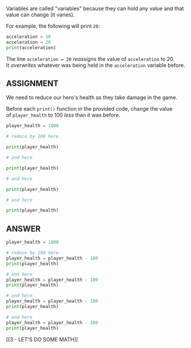 Variables are called "variables" because they can hold any value and that value can change (it varies).

For example, the following will print `20`:

```python
acceleration = 10
acceleration = 20
print(acceleration)
```

The line `acceleration = 20` _reassigns_ the value of `acceleration` to 20. It _overwrites_ whatever was being held in the `acceleration` variable before.

## ASSIGNMENT

We need to reduce our hero's health as they take damage in the game.

Before each `print()` function in the provided code, change the value of `player_health` to 100 _less_ than it was before.

```python
player_health = 1000

# reduce by 100 here

print(player_health)

# and here

print(player_health)

# and here

print(player_health)

# and here

print(player_health)
```

## ANSWER


```python
player_health = 1000

# reduce by 100 here
player_health = player_health - 100
print(player_health)

# and here
player_health = player_health - 100
print(player_health)

# and here
player_health = player_health - 100
print(player_health)

# and here
player_health = player_health - 100
print(player_health)
```

[[3 - LET'S DO SOME MATH]]